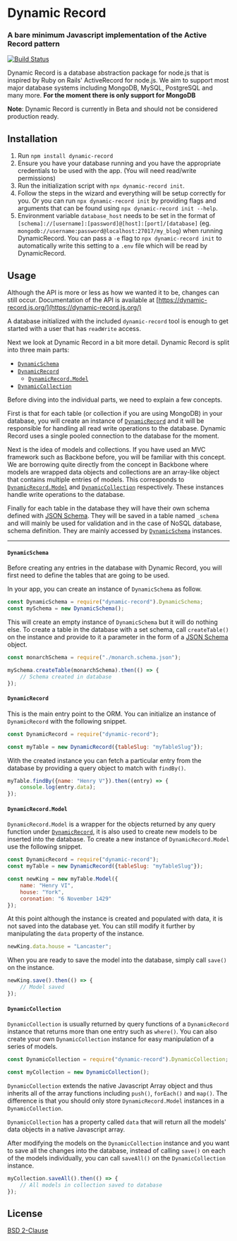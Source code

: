 # Dynamic Record

### A bare minimum Javascript implementation of the Active Record pattern

[![Build Status](https://travis-ci.com/limzykenneth/DynamicRecord.svg?branch=master)](https://travis-ci.com/limzykenneth/DynamicRecord)

Dynamic Record is a database abstraction package for node.js that is inspired by Ruby on Rails' ActiveRecord for node.js. We aim to support most major database systems including MongoDB, MySQL, PostgreSQL and many more. **For the moment there is only support for MongoDB**

**Note**: Dynamic Record is currently in Beta and should not be considered production ready.

## Installation

1. Run `npm install dynamic-record`
2. Ensure you have your database running and you have the appropriate credentials to be used with the app. (You will need read/write permissions)
3. Run the initialization script with `npx dynamic-record init`.
4. Follow the steps in the wizard and everything will be setup correctly for you. Or you can run `npx dynamic-record init` by providing flags and arguments that can be found using `npx dynamic-record init --help`.
5. Environment variable `database_host` needs to be set in the format of `[schema]://[username]:[password]@[host]:[port]/[database]` (eg. `mongodb://username:password@localhost:27017/my_blog`) when running DynamicRecord. You can pass a `-e` flag to `npx dynamic-record init` to automatically write this setting to a `.env` file which will be read by DynamicRecord.

## Usage
Although the API is more or less as how we wanted it to be, changes can still occur. Documentation of the API is available at [https://dynamic-record.js.org/](https://dynamic-record.js.org/)

A database initialized with the included `dynamic-record` tool is enough to get started with a user that has `readWrite` access.

Next we look at Dynamic Record in a bit more detail. Dynamic Record is split into three main parts:
* [`DynamicSchema`](#dynamicschema)
* [`DynamicRecord`](#dynamicrecord)
    * [`DynamicRecord.Model`](#dynamicrecordmodel)
* [`DynamicCollection`](#dynamiccollection)

Before diving into the individual parts, we need to explain a few concepts.

First is that for each table (or collection if you are using MongoDB) in your database, you will create an instance of [`DynamicRecord`](#dynamicrecord) and it will be responsible for handling all read write operations to the database. Dynamic Record uses a single pooled connection to the database for the moment.

Next is the idea of models and collections. If you have used an MVC framework such as Backbone before, you will be familiar with this concept. We are borrowing quite directly from the concept in Backbone where models are wrapped data objects and collections are an array-like object that contains multiple entries of models. This corresponds to [`DynamicRecord.Model`](#dynamicrecordmodel) and [`DynamicCollection`](#dynamiccollection) respectively. These instances handle write operations to the database.

Finally for each table in the database they will have their own schema defined with [JSON Schema](https://json-schema.org/). They will be saved in a table named `_schema` and will mainly be used for validation and in the case of NoSQL database, schema definition. They are mainly accessed by [`DynamicSchema`](#dynamicschema) instances.


---

#### **`DynamicSchema`**
Before creating any entries in the database with Dynamic Record, you will first need to define the tables that are going to be used.

In your app, you can create an instance of `DynamicSchema` as follow.
```javascript
const DynamicSchema = require("dynamic-record").DynamicSchema;
const mySchema = new DynamicSchema();
```

This will create an empty instance of `DynamicSchema` but it will do nothing else. To create a table in the database with a set schema, call `createTable()` on the instance and provide to it a parameter in the form of a [JSON Schema](https://json-schema.org/) object.

```javascript
const monarchSchema = require("./monarch.schema.json");

mySchema.createTable(monarchSchema).then(() => {
    // Schema created in database
});
```

#### **`DynamicRecord`**
This is the main entry point to the ORM. You can initialize an instance of `DynamicRecord` with the following snippet.

```javascript
const DynamicRecord = require("dynamic-record");

const myTable = new DynamicRecord({tableSlug: "myTableSlug"});
```

With the created instance you can fetch a particular entry from the database by providing a query object to match with `findBy()`.

```javascript
myTable.findBy({name: "Henry V"}).then((entry) => {
    console.log(entry.data);
});
```

#### **`DynamicRecord.Model`**
`DynamicRecord.Model` is a wrapper for the objects returned by any query function under [`DynamicRecord`](#dynamicrecord), it is also used to create new models to be inserted into the database. To create a new instance of `DynamicRecord.Model` use the following snippet.

```javascript
const DynamicRecord = require("dynamic-record");
const myTable = new DynamicRecord({tableSlug: "myTableSlug"});

const newKing = new myTable.Model({
    name: "Henry VI",
    house: "York",
    coronation: "6 November 1429"
});
```

At this point although the instance is created and populated with data, it is not saved into the database yet. You can still modify it further by manipulating the `data` property of the instance.

```javascript
newKing.data.house = "Lancaster";
```

When you are ready to save the model into the database, simply call `save()` on the instance.

```javascript
newKing.save().then(() => {
    // Model saved
});
```

#### **`DynamicCollection`**
`DynamicCollection` is usually returned by query functions of a `DynamicRecord` instance that returns more than one entry such as `where()`. You can also create your own `DynamicCollection` instance for easy manipulation of a series of models.

```javascript
const DynamicCollection = require("dynamic-record").DynamicCollection;

const myCollection = new DynamicCollection();
```

`DynamicCollection` extends the native Javascript Array object and thus inherits all of the array functions including `push()`, `forEach()` and `map()`. The difference is that you should only store `DynamicRecord.Model` instances in a `DynamicCollection`.

`DynamicCollection` has a property called `data` that will return all the models' data objects in a native Javascript array.

After modifying the models on the `DynamicCollection` instance and you want to save all the changes into the database, instead of calling `save()` on each of the models individually, you can call `saveAll()` on the `DynamicCollection` instance.

```javascript
myCollection.saveAll().then(() => {
    // All models in collection saved to database
});
```

## License
[BSD 2-Clause](https://github.com/limzykenneth/DynamicRecord/blob/master/LICENSE)

